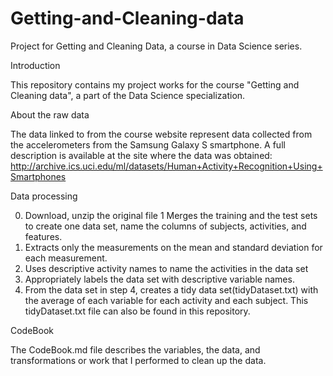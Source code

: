 # Getting-and-Cleaning-data
Project for Getting and Cleaning Data, a course in Data Science series.

Introduction

This repository contains my project works for the course  "Getting and Cleaning data", a part of the Data Science specialization.

About the raw data

 The data linked to from the course website represent data collected from the accelerometers from the Samsung Galaxy S smartphone. A full description is available at the site where the data was obtained: 
http://archive.ics.uci.edu/ml/datasets/Human+Activity+Recognition+Using+Smartphones 

Data processing

0. Download, unzip the original file
1 Merges the training and the test sets to create one data set, name the columns of subjects, activities, and features.
2. Extracts only the measurements on the mean and standard deviation for each measurement. 
3. Uses descriptive activity names to name the activities in the data set
4. Appropriately labels the data set with descriptive variable names. 
5. From the data set in step 4, creates a tidy data set(tidyDataset.txt) with the average of each variable for each activity and each subject. This tidyDataset.txt file can also be found in this repository.


CodeBook

The CodeBook.md file describes the variables, the data, and transformations or work that I performed to clean up the data.
